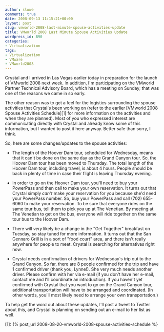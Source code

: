 ```yaml
---
author: slowe
comments: true
date: 2008-09-13 11:15:21+00:00
layout: post
slug: vmworld-2008-last-minute-spouse-activities-update
title: VMworld 2008 Last Minute Spouse Activities Update
wordpress_id: 890
categories:
- Virtualization
tags:
- Virtualization
- VMware
- VMworld2008
---
```


Crystal and I arrived in Las Vegas earlier today in preparation for the launch of VMworld 2008 next week. In addition, I'm participating on the VMworld Partner Technical Advisory Board, which has a meeting on Sunday; that was one of the reasons we came in so early.

The other reason was to get a feel for the logistics surrounding the spouse activities that Crystal's been working on (refer to the earlier [VMworld 2008 Spouse Activities Schedule][1] for more information on the activities and when they are planned). Most of you who expressed interest are communicating directly with Crystal and already know some of this information, but I wanted to post it here anyway. Better safe than sorry, I think.

So, here are some changes/updates to the spouse activities:

* The length of the Hoover Dam tour, scheduled for Wednesday, means that it can't be done on the same day as the Grand Canyon tour. So, the Hoover Dam tour has been moved to Thursday. The total length of the Hoover Dam tour, including travel, is about 4 hours. People should be back in plenty of time in case their flight is leaving Thursday evening.

* In order to go on the Hoover Dam tour, you'll need to buy your PowerPass and then call to make your own reservation. It turns out that Crystal simply _can't_ make your reservation for you because she'd need your PowerPass number. So, buy your PowerPass and call (702) 655-6060 to make your reservation. To be sure that everyone rides on the same tour bus, tell them to pick you up at The Venetian.  By meeting at The Venetian to get on the bus, everyone will ride together on the same tour bus to the Hoover Dam.

* There will _very_ likely be a change in the "Get Together" breakfast on Tuesday, so stay tuned for more information. It turns out that the San Gennaro Grill is in a sort of "food court" area, and there isn't really anywhere for people to meet. Crystal is searching for alternatives right now.

* Crystal needs confirmation of drivers for Wednesday's trip out to the Grand Canyon. So far, there are 8 people confirmed for the trip and have 1 confirmed driver (thank you, Lynne!). She very much needs another driver. Please confirm with her via e-mail (if you don't have her e-mail, contact me and I'll coordinate an introduction). If you haven't yet confirmed with Crystal that you want to go on the Grand Canyon tour, additional transportation will have to be arranged and coordinated. (In other words, you'll most likely need to arrange your own transportation.)

To help get the word out about these updates, I'll post a tweet to Twitter about this, and Crystal is planning on sending out an e-mail to her list as well.

[1]: {% post_url 2008-08-20-vmworld-2008-spouse-activities-schedule %}
